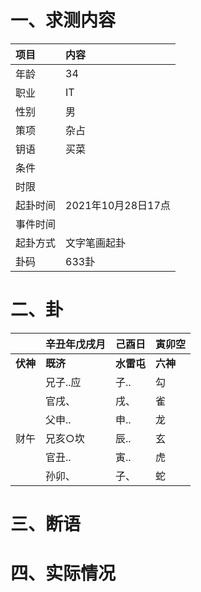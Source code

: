 # 一、求测内容
|项目|内容|
|:-|:-|
|年龄|34|
|职业|IT|
|性别|男|
|策项|杂占|
|钥语|买菜|
|条件||
|时限||
|起卦时间|2021年10月28日17点|
|事件时间||
|起卦方式|文字笔画起卦|
|卦码|633卦|

# 二、卦
||辛丑年戊戌月|己酉日|寅卯空|
|:-|:-|:-|:-|
|**伏神**|**既济**|**水雷屯**|**六神**|
||兄子..应|子..|勾|
||官戌、|戌、|雀|
||父申..|申..|龙|
|财午|兄亥○坎|辰..|玄|
||官丑..|寅..|虎|
||孙卯、|子、|蛇|


# 三、断语

# 四、实际情况